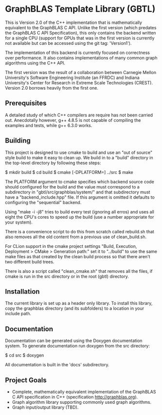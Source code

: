 # GraphBLAS Template Library (GBTL)

This is Version 2.0 of the C++ implementation that is mathematically
equivalent to the GraphBLAS C API.  Unlike the first version (which
predates the GraphBLAS C API Specification), this only contains the
backend written for a single CPU (support for GPUs that was in the
first version is currently not available but can be accessed using the
git tag: 'Version1').

The implementation of this backend is currently focused on correctness
over performance.  It also contains implementations of many common
graph algorithms using the C++ API.

The first version was the result of a collaboration between Carnegie
Mellon University's Software Engineering Institute (an FFRDC) and
Indiana University's Center for Research in Extreme Scale Technologies
(CREST).  Version 2.0 borrows heavily from the first one.

## Prerequisites

A detailed study of which C++ compilers are require has not been carried
out.  Anecdotally however, g++ 4.8.5 is not capable of compiling the
examples and tests, while g++ 6.3.0 works.

## Building

This project is designed to use cmake to build and use an "out of
source" style build to make it easy to clean up. We build in to a
"build" directory in the top-level directory by following these steps:

$ mkdir build
$ cd build
$ cmake [-DPLATFORM=<backend>] ../src
$ make

The PLATFORM argument to cmake specifies which backend source code should
configured for the build and the value must correspond to a subdirectory
in "gbtl/src/graphblas/system/" and that subdirectory must have a
"backend_include.hpp" file.  If this argument is omitted it defaults to
configuring the "sequential" backend.

Using "make -i -j8" tries to build every test (ignoring all erros) and
uses all eight the CPU's cores to speed up the build (use a number
appropriate for your system).

There is a convenience script to do this from scratch called
rebuild.sh that also removes all the old content from a previous use
of clean_build.sh.

For CLion support in the cmake project settings "Build, Execution,
Deployment > CMake > Generation path:" set it to "../build" to use the
same make files as that created by the clean build process so that
there aren't two different build trees.

There is also a script called "clean_cmake.sh" that removes all the
files, if cmake is run in the src directory or in the root (gbtl)
directory.


## Installation

The current library is set up as a header only library.  To install
this library, copy the graphblas directory (and its subfolders) to a
location in your include path.

## Documentation

Documentation can be generated using the Doxygen documentation system.  To
generate documentation run doxygen from the src directory:

$ cd src
$ doxygen

All documentation is built in the 'docs' subdirectory.

## Project Goals

* Complete, mathematically equivalent implementation of the GraphBLAS C API
specification in C++ (specification http://graphblas.org).
* Graph algorithm library supporting commonly used graph algorithms.
* Graph input/output library (TBD).
